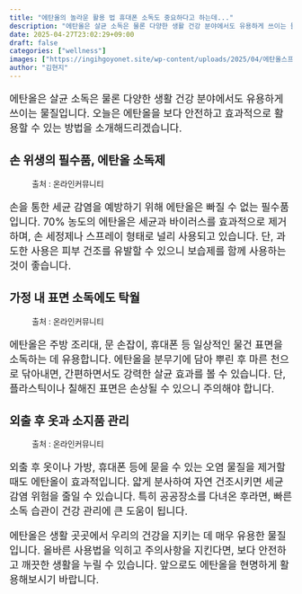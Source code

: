 ```yaml
---
title: "에탄올의 놀라운 활용 법 휴대폰 소독도 중요하다고 하는데..."
description: "에탄올은 살균 소독은 물론 다양한 생활 건강 분야에서도 유용하게 쓰이는 물질입니다. 오늘은 에탄올을 보다 안전하고 효과적으로 활용할 수 있는 방법을 소개해드리겠습니다."
date: 2025-04-27T23:02:29+09:00
draft: false
categories: ["wellness"]
images: ["https://ingihgoyonet.site/wp-content/uploads/2025/04/에탄올스프레이-1024x683.png", "https://ingihgoyonet.site/wp-content/uploads/2025/04/폰소독-1024x683.png", "https://ingihgoyonet.site/wp-content/uploads/2025/04/에탄올효능-1024x683.png"]
author: "김현지"
---
```


<p style="font-size:18px">에탄올은 살균 소독은 물론 다양한 생활 건강 분야에서도 유용하게 쓰이는 물질입니다. 오늘은 에탄올을 보다 안전하고 효과적으로 활용할 수 있는 방법을 소개해드리겠습니다.</p> <h2 >손 위생의 필수품, 에탄올 소독제</h2> <figure ><img src="https://ingihgoyonet.site/wp-content/uploads/2025/04/에탄올스프레이-1024x683.png" alt="" style="aspect-ratio:16/9;object-fit:cover"/><figcaption >출처 : 온라인커뮤니티</figcaption></figure> <p style="font-size:18px">손을 통한 세균 감염을 예방하기 위해 에탄올은 빠질 수 없는 필수품입니다. 70% 농도의 에탄올은 세균과 바이러스를 효과적으로 제거하며, 손 세정제나 스프레이 형태로 널리 사용되고 있습니다. 단, 과도한 사용은 피부 건조를 유발할 수 있으니 보습제를 함께 사용하는 것이 좋습니다.</p> <h2 >가정 내 표면 소독에도 탁월</h2> <figure ><img src="https://ingihgoyonet.site/wp-content/uploads/2025/04/폰소독-1024x683.png" alt="" style="aspect-ratio:16/9;object-fit:cover"/><figcaption >출처 : 온라인커뮤니티</figcaption></figure> <p style="font-size:18px">에탄올은 주방 조리대, 문 손잡이, 휴대폰 등 일상적인 물건 표면을 소독하는 데 유용합니다. 에탄올을 분무기에 담아 뿌린 후 마른 천으로 닦아내면, 간편하면서도 강력한 살균 효과를 볼 수 있습니다. 단, 플라스틱이나 칠해진 표면은 손상될 수 있으니 주의해야 합니다.</p> <h2 >외출 후 옷과 소지품 관리</h2> <figure ><img src="https://ingihgoyonet.site/wp-content/uploads/2025/04/에탄올효능-1024x683.png" alt="" style="aspect-ratio:16/9;object-fit:cover"/><figcaption >출처 : 온라인커뮤니티</figcaption></figure> <p style="font-size:18px">외출 후 옷이나 가방, 휴대폰 등에 묻을 수 있는 오염 물질을 제거할 때도 에탄올이 효과적입니다. 얇게 분사하여 자연 건조시키면 세균 감염 위험을 줄일 수 있습니다. 특히 공공장소를 다녀온 후라면, 빠른 소독 습관이 건강 관리에 큰 도움이 됩니다.</p> <p style="font-size:18px">에탄올은 생활 곳곳에서 우리의 건강을 지키는 데 매우 유용한 물질입니다. 올바른 사용법을 익히고 주의사항을 지킨다면, 보다 안전하고 깨끗한 생활을 누릴 수 있습니다. 앞으로도 에탄올을 현명하게 활용해보시기 바랍니다.</p>